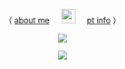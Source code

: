 <div align="center">
  
  （  [about me](https://rentry.co/romalicious)⠀⠀<img src="https://64.media.tumblr.com/952e15e97be9e656a05b129378f72a61/4a17cf7a49e8c2f3-26/s1280x1920/3aea7823b8d9ad9d3170973cd17f0130cb7f9c5b.pnj" width="25" height="25"/>⠀⠀[pt info](https://rentry.co/purrger)  ）

![](https://64.media.tumblr.com/9dc31f6061f17793b6eafb00ab4a340d/9372725e3891fe74-a8/s2048x3072/2dede6089e890dfe844d7f57fe60ae40cfc327c4.pnj)

![](https://i.pinimg.com/736x/a2/80/38/a28038b0a8e04036d101fcbc9ff15fbc.jpg)
</div>
